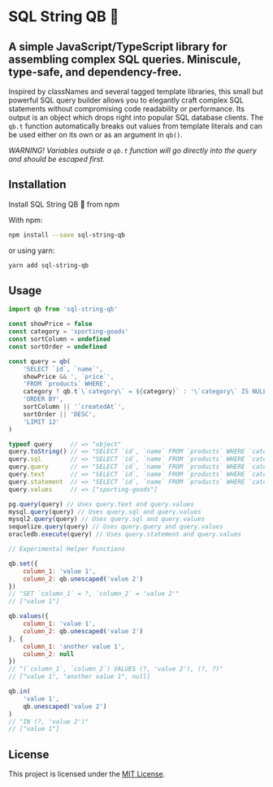 # SQL String QB 🏈

## A simple JavaScript/TypeScript library for assembling complex SQL queries. Miniscule, type-safe, and dependency-free.

Inspired by classNames and several tagged template libraries, this small but powerful SQL query builder allows you to elegantly craft complex SQL statements without compromising code readability or performance. Its output is an object which drops right into popular SQL database clients. The `qb.t` function automatically breaks out values from template literals and can be used either on its own or as an argument in `qb()`.

_WARNING! Variables outside a `qb.t` function will go directly into the query and should be escaped first._

## Installation

Install SQL String QB 🏈 from npm

With npm:
```bash
npm install --save sql-string-qb
```
or using yarn:
```bash
yarn add sql-string-qb
```

## Usage

```javascript
import qb from 'sql-string-qb' 

const showPrice = false
const category = 'sporting-goods'
const sortColumn = undefined
const sortOrder = undefined

const query = qb(
    'SELECT `id`, `name`',
    showPrice && ', `price`',
    'FROM `products` WHERE',
    category ? qb.t`\`category\` = ${category}` : '\`category\` IS NULL',
    'ORDER BY',
    sortColumn || '`createdAt`',
    sortOrder || 'DESC',
    'LIMIT 12'
)

typeof query     // => "object"
query.toString() // => "SELECT `id`, `name` FROM `products` WHERE `category` = ? ORDER BY `createdAt` DESC LIMIT 12"
query.sql        // => "SELECT `id`, `name` FROM `products` WHERE `category` = ? ORDER BY `createdAt` DESC LIMIT 12"
query.query      // => "SELECT `id`, `name` FROM `products` WHERE `category` = ? ORDER BY `createdAt` DESC LIMIT 12"
query.text       // => "SELECT `id`, `name` FROM `products` WHERE `category` = $1 ORDER BY `createdAt` DESC LIMIT 12"
query.statement  // => "SELECT `id`, `name` FROM `products` WHERE `category` = :1 ORDER BY `createdAt` DESC LIMIT 12"
query.values     // => ["sporting-goods"]

pg.query(query) // Uses query.text and query.values
mysql.query(query) // Uses query.sql and query.values
mysql2.query(query) // Uses query.sql and query.values
sequelize.query(query) // Uses query.query and query.values
oracledb.execute(query) // Uses query.statement and query.values

// Experimental Helper Functions

qb.set({
    column_1: 'value 1',
    column_2: qb.unescaped('value 2')
})
// "SET `column_1` = ?, `column_2` = 'value 2'"
// ["value 1"]

qb.values({
    column_1: 'value 1',
    column_2: qb.unescaped('value 2')
}, {
    column_1: 'another value 1',
    column_2: null
})
// "(`column_1`, `column_2`) VALUES (?, 'value 2'), (?, ?)"
// ["value 1", "another value 1", null]

qb.in(
    'value 1',
    qb.unescaped('value 2')
)
// "IN (?, 'value 2')"
// ["value 1"]
```

## License

This project is licensed under the [MIT License](LICENSE).